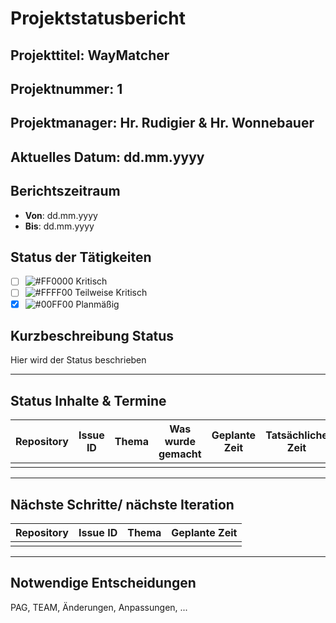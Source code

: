# Projektstatusbericht

## **Projekttitel**: WayMatcher

## **Projektnummer**: 1

## **Projektmanager**: Hr. Rudigier & Hr. Wonnebauer

## **Aktuelles Datum**: dd.mm.yyyy

## **Berichtszeitraum**

- **Von**: dd.mm.yyyy
- **Bis**: dd.mm.yyyy

## **Status der Tätigkeiten**

- [ ] ![#FF0000](https://placehold.co/12x12/FF0000/FF0000.png) Kritisch
- [ ] ![#FFFF00](https://placehold.co/12x12/FFFF00/FFFF00.png) Teilweise Kritisch
- [x] ![#00FF00](https://placehold.co/12x12/00FF00/00FF00.png) Planmäßig

## **Kurzbeschreibung Status**

Hier wird der Status beschrieben

---

## **Status Inhalte & Termine**

| Repository | Issue ID | Thema | Was wurde gemacht | Geplante Zeit | Tatsächliche Zeit |
| ---------- | -------- | ----- | ----------------- | ------------- | ----------------- |
|            |          |       |                   |               |                   |

---

## **Nächste Schritte/ nächste Iteration**

| Repository | Issue ID | Thema | Geplante Zeit |
| ---------- | -------- | ----- | ------------- |
|            |          |       |               |

---

## **Notwendige Entscheidungen**

PAG, TEAM, Änderungen, Anpassungen, ...
